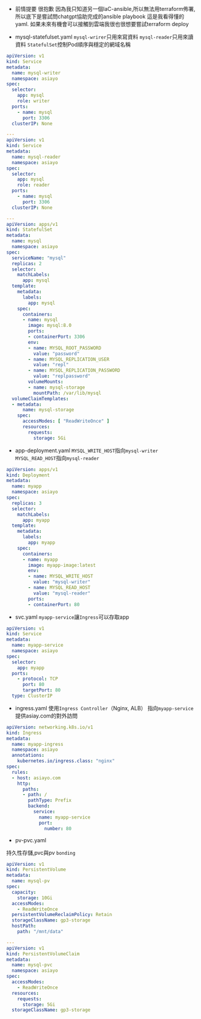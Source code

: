 
- 前情提要
  很抱歉
因為我只知道另一個IaC-ansible,所以無法用terraform佈署,所以底下是嘗試問chatgpt協助完成的ansible playbook
這是我看得懂的yaml. 如果未來有機會可以接觸到雲端我很也很想要嘗試terraform deploy

- mysql-statefulset.yaml
`mysql-wrirer`只用來寫資料
`mysql-reader`只用來讀資料
`StatefulSet`控制Pod順序與穩定的網域名稱
```yaml
apiVersion: v1
kind: Service
metadata:
  name: mysql-writer
  namespace: asiayo
spec:
  selector:
    app: mysql
    role: writer
  ports:
    - name: mysql
      port: 3306
  clusterIP: None

---
apiVersion: v1
kind: Service
metadata:
  name: mysql-reader
  namespace: asiayo
spec:
  selector:
    app: mysql
    role: reader
  ports:
    - name: mysql
      port: 3306
  clusterIP: None

---
apiVersion: apps/v1
kind: StatefulSet
metadata:
  name: mysql
  namespace: asiayo
spec:
  serviceName: "mysql"
  replicas: 2
  selector:
    matchLabels:
      app: mysql
  template:
    metadata:
      labels:
        app: mysql
    spec:
      containers:
      - name: mysql
        image: mysql:8.0
        ports:
        - containerPort: 3306
        env:
        - name: MYSQL_ROOT_PASSWORD
          value: "password"
        - name: MYSQL_REPLICATION_USER
          value: "repl"
        - name: MYSQL_REPLICATION_PASSWORD
          value: "replpassword"
        volumeMounts:
        - name: mysql-storage
          mountPath: /var/lib/mysql
  volumeClaimTemplates:
  - metadata:
      name: mysql-storage
    spec:
      accessModes: [ "ReadWriteOnce" ]
      resources:
        requests:
          storage: 5Gi
```

- app-deployment.yaml
`MYSQL_WRITE_HOST`指向`mysql-writer`
`MYSQL_READ_HOST`指向`mysql-reader`

```yaml
apiVersion: apps/v1
kind: Deployment
metadata:
  name: myapp
  namespace: asiayo
spec:
  replicas: 3
  selector:
    matchLabels:
      app: myapp
  template:
    metadata:
      labels:
        app: myapp
    spec:
      containers:
      - name: myapp
        image: myapp-image:latest
        env:
        - name: MYSQL_WRITE_HOST
          value: "mysql-writer"
        - name: MYSQL_READ_HOST
          value: "mysql-reader"
        ports:
        - containerPort: 80
```
- svc.yaml
`myapp-service`讓`Ingress`可以存取app
```yaml
apiVersion: v1
kind: Service
metadata:
  name: myapp-service
  namespace: asiayo
spec:
  selector:
    app: myapp
  ports:
    - protocol: TCP
      port: 80
      targetPort: 80
  type: ClusterIP
```

- ingress.yaml
使用`Ingress Controller`（Nginx, ALB）
指向`myapp-service`
提供asiay.com的對外訪問

```yaml
apiVersion: networking.k8s.io/v1
kind: Ingress
metadata:
  name: myapp-ingress
  namespace: asiayo
  annotations:
    kubernetes.io/ingress.class: "nginx"
spec:
  rules:
  - host: asiayo.com
    http:
      paths:
      - path: /
        pathType: Prefix
        backend:
          service:
            name: myapp-service
            port:
              number: 80
```

- pv-pvc.yaml

持久性存儲,pvc與pv `bonding`

```yaml
apiVersion: v1
kind: PersistentVolume
metadata:
  name: mysql-pv
spec:
  capacity:
    storage: 10Gi
  accessModes:
    - ReadWriteOnce
  persistentVolumeReclaimPolicy: Retain
  storageClassName: gp3-storage
  hostPath:
    path: "/mnt/data"

---
apiVersion: v1
kind: PersistentVolumeClaim
metadata:
  name: mysql-pvc
  namespace: asiayo
spec:
  accessModes:
    - ReadWriteOnce
  resources:
    requests:
      storage: 5Gi
  storageClassName: gp3-storage
```








